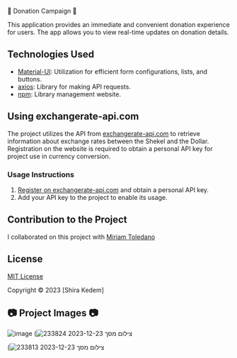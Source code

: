 🌟 Donation Campaign 🌟

This application provides an immediate and convenient donation experience for users. The app allows you to view real-time updates on donation details.

## Technologies Used

- [Material-UI](https://mui.com): Utilization for efficient form configurations, lists, and buttons.
- [axios](https://github.com/axios/axios): Library for making API requests.
- [npm](npm): Library management website.

## Using exchangerate-api.com

The project utilizes the API from [exchangerate-api.com](https://www.exchangerate-api.com) to retrieve information about exchange rates between the Shekel and the Dollar. Registration on the website is required to obtain a personal API key for project use in currency conversion.

### Usage Instructions

1. [Register on exchangerate-api.com](https://www.exchangerate-api.com) and obtain a personal API key.
2. Add your API key to the project to enable its usage.

## Contribution to the Project

I collaborated on this project with [Miriam Toledano](https://github.com/miritoledano/DonationCampaign)

## License

[MIT License](https://choosealicense.com/licenses/mit/)

Copyright © 2023 [Shira Kedem]

## 📷 Project Images 📷
![image](https://github.com/ShiraKedem/DonationCampaign/assets/150906665/da0b6f62-756f-4b4f-a169-f5f3044f273c)
(![צילום מסך 2023-12-23 233824](https://github.com/ShiraKedem/DonationCampaign/assets/150906665/adc16096-aa1b-4b81-b6bf-81e6dd0fc5e4)

(![צילום מסך 2023-12-23 233813](https://github.com/ShiraKedem/DonationCampaign/assets/150906665/9916dae1-e44e-47a5-8647-be332ae760ca)

